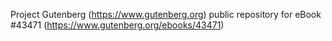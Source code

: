 Project Gutenberg (https://www.gutenberg.org) public repository for eBook #43471 (https://www.gutenberg.org/ebooks/43471)
